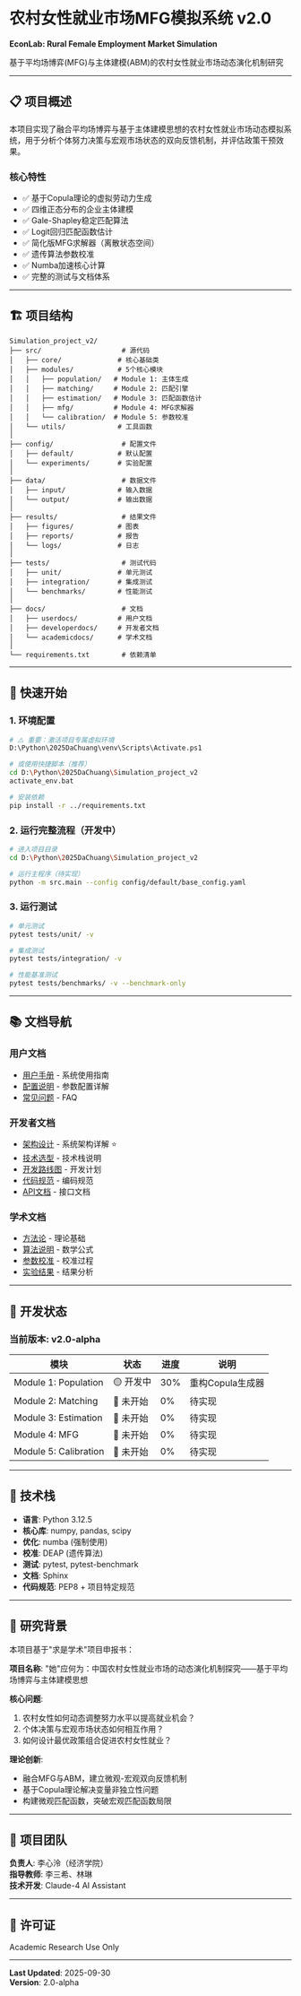 # 农村女性就业市场MFG模拟系统 v2.0

**EconLab: Rural Female Employment Market Simulation**

基于平均场博弈(MFG)与主体建模(ABM)的农村女性就业市场动态演化机制研究

---

## 📋 项目概述

本项目实现了融合平均场博弈与基于主体建模思想的农村女性就业市场动态模拟系统，用于分析个体努力决策与宏观市场状态的双向反馈机制，并评估政策干预效果。

### 核心特性

- ✅ 基于Copula理论的虚拟劳动力生成
- ✅ 四维正态分布的企业主体建模  
- ✅ Gale-Shapley稳定匹配算法
- ✅ Logit回归匹配函数估计
- ✅ 简化版MFG求解器（离散状态空间）
- ✅ 遗传算法参数校准
- ✅ Numba加速核心计算
- ✅ 完整的测试与文档体系

---

## 🏗️ 项目结构

```
Simulation_project_v2/
├── src/                    # 源代码
│   ├── core/              # 核心基础类
│   ├── modules/           # 5个核心模块
│   │   ├── population/   # Module 1: 主体生成
│   │   ├── matching/     # Module 2: 匹配引擎
│   │   ├── estimation/   # Module 3: 匹配函数估计
│   │   ├── mfg/          # Module 4: MFG求解器
│   │   └── calibration/  # Module 5: 参数校准
│   └── utils/             # 工具函数
│
├── config/                 # 配置文件
│   ├── default/           # 默认配置
│   └── experiments/       # 实验配置
│
├── data/                   # 数据文件
│   ├── input/             # 输入数据
│   └── output/            # 输出数据
│
├── results/                # 结果文件
│   ├── figures/           # 图表
│   ├── reports/           # 报告
│   └── logs/              # 日志
│
├── tests/                  # 测试代码
│   ├── unit/              # 单元测试
│   ├── integration/       # 集成测试
│   └── benchmarks/        # 性能测试
│
├── docs/                   # 文档
│   ├── userdocs/          # 用户文档
│   ├── developerdocs/     # 开发者文档
│   └── academicdocs/      # 学术文档
│
└── requirements.txt        # 依赖清单
```

---

## 🚀 快速开始

### 1. 环境配置

```bash
# ⚠️ 重要：激活项目专属虚拟环境
D:\Python\2025DaChuang\venv\Scripts\Activate.ps1

# 或使用快捷脚本（推荐）
cd D:\Python\2025DaChuang\Simulation_project_v2
activate_env.bat

# 安装依赖
pip install -r ../requirements.txt
```

### 2. 运行完整流程（开发中）

```bash
# 进入项目目录
cd D:\Python\2025DaChuang\Simulation_project_v2

# 运行主程序（待实现）
python -m src.main --config config/default/base_config.yaml
```

### 3. 运行测试

```bash
# 单元测试
pytest tests/unit/ -v

# 集成测试  
pytest tests/integration/ -v

# 性能基准测试
pytest tests/benchmarks/ -v --benchmark-only
```

---

## 📚 文档导航

### 用户文档
- [用户手册](docs/userdocs/user_manual.md) - 系统使用指南
- [配置说明](docs/userdocs/configuration_guide.md) - 参数配置详解
- [常见问题](docs/userdocs/faq.md) - FAQ

### 开发者文档
- [架构设计](docs/developerdocs/architecture.md) - 系统架构详解 ⭐
- [技术选型](docs/developerdocs/tech_stack.md) - 技术栈说明
- [开发路线图](docs/developerdocs/roadmap.md) - 开发计划
- [代码规范](docs/developerdocs/coding_standards.md) - 编码规范
- [API文档](docs/developerdocs/api_reference.md) - 接口文档

### 学术文档
- [方法论](docs/academicdocs/methodology.md) - 理论基础
- [算法说明](docs/academicdocs/algorithms.md) - 数学公式
- [参数校准](docs/academicdocs/calibration.md) - 校准过程
- [实验结果](docs/academicdocs/experiments.md) - 结果分析

---

## 🎯 开发状态

### 当前版本: v2.0-alpha

| 模块 | 状态 | 进度 | 说明 |
|------|------|------|------|
| Module 1: Population | 🟡 开发中 | 30% | 重构Copula生成器 |
| Module 2: Matching | 🔴 未开始 | 0% | 待实现 |
| Module 3: Estimation | 🔴 未开始 | 0% | 待实现 |
| Module 4: MFG | 🔴 未开始 | 0% | 待实现 |
| Module 5: Calibration | 🔴 未开始 | 0% | 待实现 |

---

## 🔬 技术栈

- **语言**: Python 3.12.5
- **核心库**: numpy, pandas, scipy
- **优化**: numba (强制使用)
- **校准**: DEAP (遗传算法)
- **测试**: pytest, pytest-benchmark
- **文档**: Sphinx
- **代码规范**: PEP8 + 项目特定规范

---

## 📖 研究背景

本项目基于"求是学术"项目申报书：

**项目名称**: "她"应何为：中国农村女性就业市场的动态演化机制探究——基于平均场博弈与主体建模思想

**核心问题**:
1. 农村女性如何动态调整努力水平以提高就业机会？
2. 个体决策与宏观市场状态如何相互作用？
3. 如何设计最优政策组合促进农村女性就业？

**理论创新**:
- 融合MFG与ABM，建立微观-宏观双向反馈机制
- 基于Copula理论解决变量非独立性问题
- 构建微观匹配函数，突破宏观匹配函数局限

---

## 👥 项目团队

**负责人**: 李心泠（经济学院）  
**指导教师**: 李三希、林琳  
**技术开发**: Claude-4 AI Assistant

---

## 📄 许可证

Academic Research Use Only

---

**Last Updated**: 2025-09-30  
**Version**: 2.0-alpha
